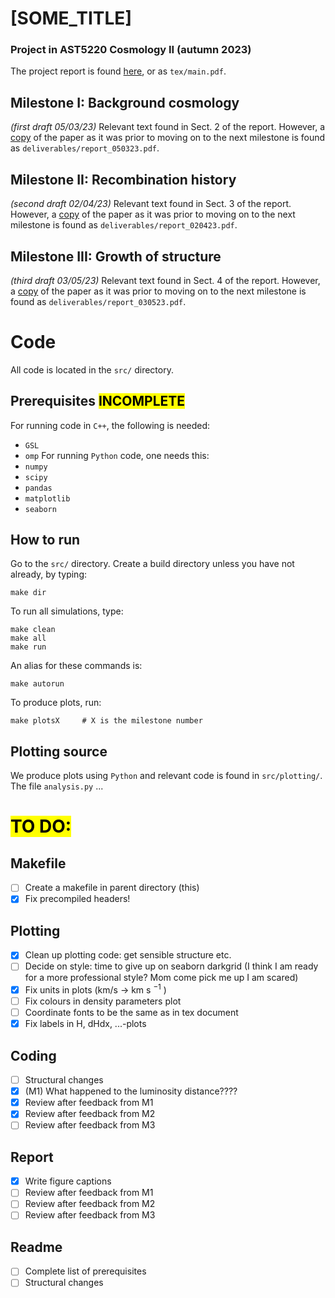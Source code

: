 # [SOME_TITLE]
### Project in AST5220 Cosmology II (autumn 2023)
The project report is found [here](https://github.com/nannabryne/AST5220/blob/main/tex/main.pdf), or as `tex/main.pdf`.

## Milestone I: Background cosmology 
*(first draft 05/03/23)*
Relevant text found in Sect. 2 of the report. However, a [copy](https://github.com/nannabryne/AST5220/blob/main/deliverables/report_050323.pdf) of the paper as it was prior to moving on to the next milestone is found as `deliverables/report_050323.pdf`.


## Milestone II: Recombination history
*(second draft 02/04/23)*
Relevant text found in Sect. 3 of the report. However, a [copy](https://github.com/nannabryne/AST5220/blob/main/deliverables/report_020423.pdf) of the paper as it was prior to moving on to the next milestone is found as `deliverables/report_020423.pdf`.


## Milestone III: Growth of structure
*(third draft 03/05/23)*
Relevant text found in Sect. 4 of the report. However, a [copy](https://github.com/nannabryne/AST5220/blob/main/deliverables/report_030523.pdf) of the paper as it was prior to moving on to the next milestone is found as `deliverables/report_030523.pdf`.



# Code
All code is located in the `src/` directory.
## Prerequisites <mark>INCOMPLETE</mark>
For running code in `C++`, the following is needed:
- `GSL`
- `omp`
For running `Python` code, one needs this:
- `numpy`
- `scipy`
- `pandas`
- `matplotlib`
- `seaborn` 

## How to run
Go to the `src/` directory. Create a build directory unless you have not already, by typing:
```
make dir
```
To run all simulations, type:
```
make clean
make all
make run
```
An alias for these commands is:
~~~
make autorun
~~~
To produce plots, run:
~~~
make plotsX     # X is the milestone number
~~~


## Plotting source
We produce plots using `Python` and relevant code is found in `src/plotting/`. The file `analysis.py` ...

# <mark>TO DO:
## Makefile
- [ ] Create a makefile in parent directory (this)
- [x] Fix precompiled headers!
## Plotting
- [x] Clean up plotting code: get sensible structure etc.
- [ ] Decide on style: time to give up on seaborn darkgrid (I think I am ready for a more professional style? Mom come pick me up I am scared)
- [x] Fix units in plots (km/s $\to$ km s $^{-1}$ )
- [ ] Fix colours in density parameters plot
- [ ] Coordinate fonts to be the same as in tex document
- [x] Fix labels in H, dHdx, ...-plots
## Coding
- [ ] Structural changes
- [x] (M1) What happened to the luminosity distance????
- [x] Review after feedback from M1
- [x] Review after feedback from M2
- [ ] Review after feedback from M3
## Report
- [x] Write figure captions
- [ ] Review after feedback from M1
- [ ] Review after feedback from M2
- [ ] Review after feedback from M3
## Readme
- [ ] Complete list of prerequisites 
- [ ] Structural changes
